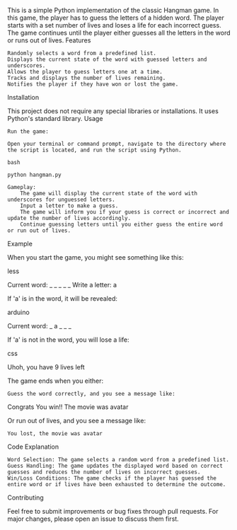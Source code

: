 

This is a simple Python implementation of the classic Hangman game. In this game, the player has to guess the letters of a hidden word. The player starts with a set number of lives and loses a life for each incorrect guess. The game continues until the player either guesses all the letters in the word or runs out of lives.
Features

    Randomly selects a word from a predefined list.
    Displays the current state of the word with guessed letters and underscores.
    Allows the player to guess letters one at a time.
    Tracks and displays the number of lives remaining.
    Notifies the player if they have won or lost the game.

Installation

This project does not require any special libraries or installations. It uses Python's standard library.
Usage

    Run the game:

    Open your terminal or command prompt, navigate to the directory where the script is located, and run the script using Python.

    bash

    python hangman.py

    Gameplay:
        The game will display the current state of the word with underscores for unguessed letters.
        Input a letter to make a guess.
        The game will inform you if your guess is correct or incorrect and update the number of lives accordingly.
        Continue guessing letters until you either guess the entire word or run out of lives.

Example

When you start the game, you might see something like this:

less

Current word: _ _ _ _ _
Write a letter: a

If 'a' is in the word, it will be revealed:

arduino

Current word: _ a _ _ _

If 'a' is not in the word, you will lose a life:

css

Uhoh, you have 9 lives left

The game ends when you either:

    Guess the word correctly, and you see a message like:

Congrats You win!! 
The movie was avatar

Or run out of lives, and you see a message like:

    You lost, the movie was avatar

Code Explanation

    Word Selection: The game selects a random word from a predefined list.
    Guess Handling: The game updates the displayed word based on correct guesses and reduces the number of lives on incorrect guesses.
    Win/Loss Conditions: The game checks if the player has guessed the entire word or if lives have been exhausted to determine the outcome.

Contributing

Feel free to submit improvements or bug fixes through pull requests. For major changes, please open an issue to discuss them first.
